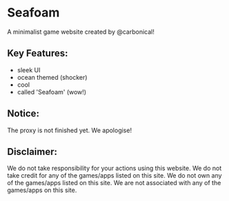 # Seafoam
A minimalist game website created by @carbonical! 

## Key Features:
- sleek UI
- ocean themed (shocker)
- cool
- called 'Seafoam' (wow!)

## Notice:
The proxy is not finished yet. We apologise!

## Disclaimer:
We do not take responsibility for your actions using this website. We do not take credit for any of the games/apps listed on this site. We do not own any of the games/apps listed on this site. We are not associated with any of the games/apps on this site.

